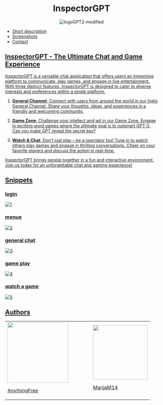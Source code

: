 
<div align="center">
  <h1>InspectorGPT</h1>
  <img src="https://github.com/AnythingFree/InspectorGPT/assets/93827376/70e576b5-a4c5-481d-9e4b-4053a6426846" alt="logoGPT2-modified">
</div>


- <a href=https://github.com/AnythingFree/InspectorGPT/edit/main/README.md#inspectorgpt---the-ultimate-chat-and-game-experience>Short description
- <a href=https://github.com/AnythingFree/InspectorGPT/edit/main/README.md#snippets>Screenshots
- <a href=https://github.com/AnythingFree/InspectorGPT/edit/main/README.md#authors>Contact

## InspectorGPT - The Ultimate Chat and Game Experience

InspectorGPT is a versatile chat application that offers users an immersive platform to communicate, play games, and engage in live entertainment. With three distinct features, InspectorGPT is designed to cater to diverse interests and preferences within a single platform.

1. **General Channel**: Connect with users from around the world in our lively General Channel. Share your thoughts, ideas, and experiences in a friendly and welcoming community.

2. **Game Zone**: Challenge your intellect and wit in our Game Zone. Engage in exciting word games where the ultimate goal is to outsmart GPT-3. Can you make GPT reveal the secret key?

3. **Watch & Chat**: Don't just play – be a spectator too! Tune in to watch others play games and engage in thrilling conversations. Cheer on your favorite players and discuss the action in real-time.

InspectorGPT brings people together in a fun and interactive environment. Join us today for an unforgettable chat and gaming experience!
## Snippets

### login
![1](https://github.com/AnythingFree/InspectorGPT/assets/93827376/22b8e869-d127-4826-bb96-911ccfe1c31a)
### menue
![2](https://github.com/AnythingFree/InspectorGPT/assets/93827376/c084fc3f-ceb6-4688-ba85-f96d19164818)
### general chat
![3](https://github.com/AnythingFree/InspectorGPT/assets/93827376/318ad50b-baec-4487-96f2-9399377a74ec)
### game play
![4](https://github.com/AnythingFree/InspectorGPT/assets/93827376/6da5fdfe-3f52-4186-9f13-25bcf0bf9bbd)
### watch a game
![5](https://github.com/AnythingFree/InspectorGPT/assets/93827376/1dcc9fe1-6b6f-4b67-837e-b4db0f4a5203)







## Authors
<div align="center">
  <table>
    <tr>
      <td>
        <img src="https://github.com/AnythingFree/InspectorGPT/assets/93827376/b54d95bb-0669-4af8-98ea-101739c096e9" width="200">
        <br>
        <p><a href=https://github.com/AnythingFree>AnythingFree</p>
      </td>
      <td width="50"></td> <!-- This creates space between the images -->
      <td>
        <img src="https://github.com/AnythingFree/InspectorGPT/assets/93827376/9b1babc2-3f2c-47f5-b2cd-f0041cfca35d" width="180">
        <br>
        <p><a href=https://github.com/MarijaM14>MarijaM14</p>
      </td>
    </tr>
  </table>
</div>

